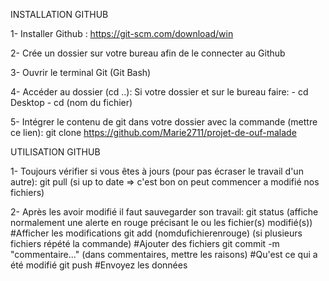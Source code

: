 INSTALLATION GITHUB

1- Installer Github :
    https://git-scm.com/download/win

2- Crée un dossier sur votre bureau afin de le connecter au Github

3- Ouvrir le terminal Git (Git Bash)

4- Accéder au dossier (cd ..):
    Si votre dossier et sur le bureau faire:
    - cd Desktop
    - cd (nom du fichier)

5- Intégrer le contenu de git dans votre dossier avec la commande (mettre ce lien):
    git clone https://github.com/Marie2711/projet-de-ouf-malade


UTILISATION GITHUB

1- Toujours vérifier si vous êtes à jours (pour pas écraser le travail d'un autre):
    git pull (si up to date => c'est bon on peut commencer a modifié nos fichiers)

2- Après les avoir modifié il faut sauvegarder son travail:
    git status (affiche normalement une alerte en rouge précisant le ou les fichier(s) modifié(s))  #Afficher les modifications
    git add (nomdufichierenrouge)	(si plusieurs fichiers répété la commande)  #Ajouter des fichiers
    git commit -m "commentaire..."  (dans commentaires, mettre les raisons) #Qu'est ce qui a été modifié
    git push	#Envoyez les données